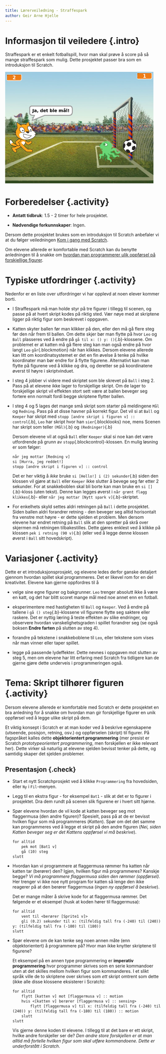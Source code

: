 ```yaml
---
title: Lærerveiledning - Straffespark
author: Geir Arne Hjelle
---
```


# Informasjon til veiledere {.intro}

Straffespark er et enkelt fotballspill, hvor man skal prøve å score på
så mange straffespark som mulig. Dette prosjektet passer bra som en
introduksjon til Scratch.

![](straffespark.png)

# Forberedelser {.activity}

+ __Antatt tidbruk__: 1.5 - 2 timer for hele prosjektet.

+ __Nødvendige forkunnskaper__: Ingen.

Dersom dette prosjektet brukes som en introduksjon til Scratch
anbefaler vi at du følger veiledningen
[Kom i gang med Scratch](../veiledninger/kom_i_gang_med_scratch.html).

Om elevene allerede er komfortable med Scratch kan du benytte
anledningen til å snakke om
[hvordan man programmerer ulik oppførsel på forskjellige figurer](#tema-skript-tilhorer-figuren).

# Typiske utfordringer {.activity}

Nedenfor er en liste over utfordringer vi har opplevd at noen elever
kommer borti.

+ I Straffespark må man holde styr på tre figurer i tillegg til
  scenen, og passe på at hvert skript kodes på riktig sted. Vær nøye
  med at skriptene ligger på riktig figur som beskrevet i oppgaven.

+ Katten skyter ballen før man klikker på den, eller den må gå flere
  steg før den når frem til ballen. Om dette skjer bør man flytte på
  hvor `Leo` og `Ball` plasseres ved å endre på `gå til x: () y:
  ()`{.b}-klossene. Om problemet er at katten må gå flere steg kan man
  også endre på hvor langt `Leo` `går`{.blockmotion} når han
  klikkes. Dersom elevene allerede kan litt om koordinatsystemet er
  det en fin øvelse å tenke på hvilke koordinater man bør endre for å
  flytte figurene. Alternativt kan man flytte på figurene ved å klikke
  og dra, og deretter se på koordinatene øverst til høyre i
  skriptvinduet.

+ I steg 4 jobber vi videre med skriptet som ble skrevet på `Ball` i
  steg 2. Pass på at elevene ikke lager to forskjellige skript. Om de
  lager to forskjellige skript vil effekten stort sett være at ballen
  beveger seg fortere enn normalt fordi begge skriptene flytter
  ballen.

+ I steg 4 og 5 lages det mange små skript som starter på meldingene
  `Mål` og `Redning`. Pass på at disse havner på korrekt figur. Det
  vil si at `Ball` og `Keeper` har skript med `stopp
  [andre skript i figuren v] :: control`{.b}, `Leo` har skript hvor han
  `sier`{.blocklooks} noe, mens Scenen har skript som teller
  `(Mål)`{.b} og `(Redninger)`{.b}

  Dersom elevene vil at også `Ball` eller `Keeper` skal si noe kan det
  være utfordrende på grunn av `stopp`{.blockcontrol}-klossen. En
  mulig løsning er som følger:

  ```blocks
  når jeg mottar [Redning v]
  si [Hurra, jeg reddet!]
  stopp [andre skript i figuren v] :: control
  ```

  Det er her viktig å _ikke_ bruke `si [Hello!] i (2) sekunder`{.b}
  siden den klossen vil gjøre at `Ball` eller `Keeper` ikke slutter å
  bevege seg før etter 2 sekunder. For at snakkeboblen skal bli borte
  kan man bruke en `si []`{.b}-kloss (uten tekst). Denne kan legges
  øverst i `når grønt flagg klikkes`{.b}- eller `når jeg mottar
  [Nytt spark v]`{.b}-skriptet.

+ For enkelhets skyld settes aldri retningen på `Ball` i dette
  prosjektet. Siden ballen aldri forandrer retning - den beveger seg
  alltid horisontalt fra venstre mot høyre - er dette sjelden et
  problem. Men dersom elevene har endret retning på `Ball` slik at den
  spretter på skrå over skjermen må retningen tilbakestilles. Dette
  gjøres enklest ved å klikke på klossen `pek i retning (90 v)`{.b}
  (eller ved å legge denne klossen øverst i `Ball` sitt hovedskript).

# Variasjoner {.activity}

Dette er et introduksjonsprosjekt, og elevene ledes derfor ganske
detaljert gjennom hvordan spillet skal programmeres. Det er likevel
rom for en del kreativitet. Elevene kan gjerne oppfordres til å

+ velge sine egne figurer og bakgrunner. `Leo` trenger absolutt ikke å
  være en katt, og det har blitt scoret mange mål med noe annet enn en
  fotball.

+ eksperimentere med hastigheten til `Ball` og `Keeper`. Ved å endre
  på tallene i `gå () steg`{.b}-klossene vil figurene flytte seg
  saktere eller raskere. Det er nyttig læring å teste effekten av
  slike endringer, og observere hvordan vanskelighetsgraden i spillet
  forandrer seg (se også boksen __Endre farten__ på slutten av steg 4).

+ forandre på tekstene i snakkeboblene til `Leo`, eller tekstene som
  vises når man vinner eller taper spillet.

+ legge på passende lydeffekter. Dette nevnes i oppgaven mot slutten
  av steg 5, men om elevene har litt erfaring med Scratch fra
  tidligere kan de gjerne gjøre dette underveis i programmeringen
  også.

# Tema: Skript tilhører figuren {.activity}

Dersom elevene allerede er komfortable med Scratch er dette prosjektet
en bra anledning for å snakke om hvordan man gir forskjellige figurer
en unik oppførsel ved å legge ulike skript på dem.

Et viktig konsept i Scratch er at man koder ved å beskrive egenskapene
(utseende, posisjon, retning, osv.) og oppførselen (skript) til
figurer. På fagspråket kalles dette __objektorientert programmering__
(mer presist er Scratch _prototypeorientert programmering_, men
forskjellen er ikke relevant her). Dette virker så naturlig at
elevene sjelden bevisst tenker på dette, og samtidig skaper det
sjelden problemer.

## Presentasjon {.check}

+ Start et nytt Scratchprosjekt ved å klikke `Programmering` fra
  hovedsiden, eller `Ny` i `Fil`-menyen.

+ Legg til en ekstra figur - for eksempel `Bat1` - slik at det er to
  figurer i prosjektet. Dra dem rundt på scenen slik figurene er i
  hvert sitt hjørne.

+ Spør elevene hvordan de vil kode at katten beveger seg mot
  flaggermusa (den andre figuren)? Spesielt, pass på at de er bevisst
  hvilken figur som må programmeres (_Katten_). Spør om det det samme
  kan programmeres ved å legge et skript på den andre figuren (_Nei,
  siden Katten beveger seg er det Kattens oppførsel vi må beskrive_).

  ```blocks
  for alltid
      pek mot [Bat1 v]
      gå (10) steg
  slutt
  ```

+ Hvordan kan vi programmere at flaggermusa rømmer fra katten når
  katten tar (berører) den? Igjen, hvilken figur må programmeres?
  Kanskje begge? _Vi må programmere flaggermusa siden den rømmer
  (oppførsel)._ Her trenger vi ikke noe nytt program for katten så
  lenge den ikke reagerer på at den berører flaggermusa (_ingen ny
  oppførsel å beskrive_).

  Det er mange måter å skrive kode for at flaggermusa rømmer. Det
  følgende er et eksempel (husk at koden hører til flaggermusa):

  ```blocks
  for alltid
      vent til <berører [Sprite1 v]>
      gli (0.2) sekunder til x: (tilfeldig tall fra (-240) til (240)) y: (tilfeldig tall fra (-180) til (180))
  slutt
  ```

+ Spør elevene om de kan tenke seg noen annen måte (enn
  objektorientert) å programmere på?  Hvor man ikke knytter skriptene
  til figurene?

  Et eksempel på en annen type programmering er __imperativ
  programmering__ hvor programmer skrives som en serie kommandoer uten
  at det skilles mellom hvilken figur som kommanderes. I et slikt
  språk ville de to skriptene over skrives som _ett_ skript omtrent
  som dette (ikke alle disse klossene eksisterer i Scratch):

  ```blocks
  for alltid
      flytt [katten v] mot [flaggermusa v] :: motion
      hvis <[katten v] berører [flaggermusa v] :: sensing>
          flytt [flaggermusa v] til x: (tilfeldig tall fra (-240) til (240)) y: (tilfeldig tall fra (-180) til (180)) :: motion
      slutt
  slutt
  ```

  Vis gjerne denne koden til elevene. I tillegg til at det bare er ett
  skript, hvilke andre forskjeller ser de? _Den andre store
  forskjellen er at man alltid må fortelle hvilken figur som skal
  utføre kommandoene. Dette er underforstått i Scratch_.
